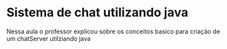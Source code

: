 # Sistema de chat utilizando java

Nessa aula o professor explicou sobre os conceitos basico para criação de um chatServer utilziando java